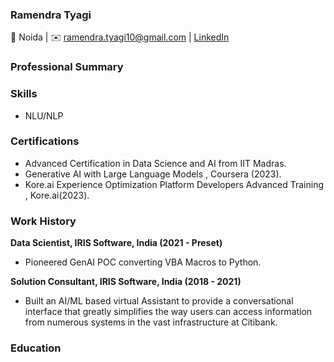 ###  Ramendra Tyagi 
📍 Noida | ✉️ ramendra.tyagi10@gmail.com | [LinkedIn](https://www.linkedin.com/in/ramendra-tyagi-47796a59/)
### Professional Summary
### Skills
- NLU/NLP
### Certifications
- Advanced Certification in Data Science and AI from IIT Madras.
- Generative AI with Large Language Models , Coursera (2023).
- Kore.ai Experience Optimization Platform Developers Advanced Training , Kore.ai(2023).

###  Work History
**Data Scientist, IRIS Software, India (2021 - Preset)**
  - Pioneered GenAI POC converting VBA Macros to Python.

**Solution Consultant, IRIS Software, India (2018 - 2021)**
- Built an AI/ML based virtual Assistant to provide a conversational interface that greatly simplifies the way users can access information from numerous systems in the vast infrastructure at Citibank.

### Education
